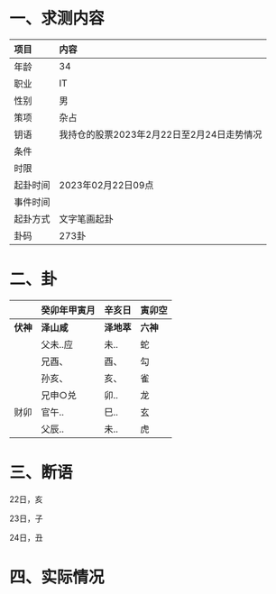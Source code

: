# 一、求测内容

| 项目     | 内容                                       |
| :------- | :----------------------------------------- |
| 年龄     | 34                                         |
| 职业     | IT                                         |
| 性别     | 男                                         |
| 策项     | 杂占                                       |
| 钥语     | 我持仓的股票2023年2月22日至2月24日走势情况 |
| 条件     |                                            |
| 时限     |                                            |
| 起卦时间 | 2023年02月22日09点                         |
| 事件时间 |                                            |
| 起卦方式 | 文字笔画起卦                               |
| 卦码     | 273卦                                      |

# 二、卦

|                | 癸卯年甲寅月     | 辛亥日           | 寅卯空         |
| :------------- | :--------------- | :--------------- | :------------- |
| **伏神** | **泽山咸** | **泽地萃** | **六神** |
|                | 父未..应         | 未..             | 蛇             |
|                | 兄酉、           | 酉、             | 勾             |
|                | 孙亥、           | 亥、             | 雀             |
|                | 兄申○兑         | 卯..             | 龙             |
| 财卯           | 官午..           | 巳..             | 玄             |
|                | 父辰..           | 未..             | 虎             |

# 三、断语

22日，亥

23日，子

24日，丑

# 四、实际情况
